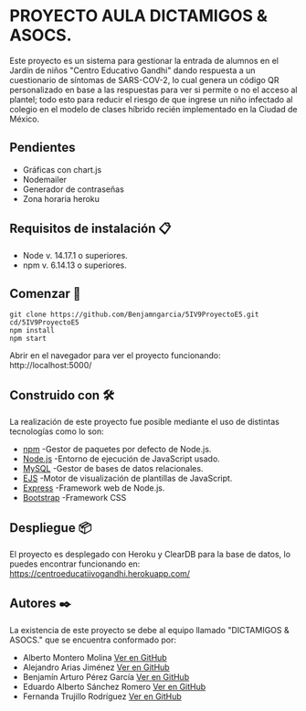 # PROYECTO AULA DICTAMIGOS & ASOCS.
Este proyecto es un sistema para gestionar la entrada de alumnos en el Jardín de niños "Centro Educativo Gandhi" dando respuesta a un cuestionario de síntomas de SARS-COV-2, lo cual genera un código QR personalizado en base a las respuestas para ver si permite o no el acceso al plantel; todo esto para reducir el riesgo de que ingrese un niño infectado al colegio en el modelo de clases híbrido recién implementado en la Ciudad de México.
## Pendientes
- Gráficas con chart.js
- Nodemailer
- Generador de contraseñas
- Zona horaria heroku
## Requisitos de instalación 📋
- Node v. 14.17.1 o superiores.
- npm v. 6.14.13 o superiores.
## Comenzar 🚀
```
git clone https://github.com/Benjamngarcia/5IV9ProyectoE5.git
cd/5IV9ProyectoE5
npm install
npm start
```
Abrir en el navegador para ver el proyecto funcionando: 
http://localhost:5000/
## Construido con 🛠️
La realización de este proyecto fue posible mediante el uso de distintas tecnologías como lo son:
- [npm](https://www.npmjs.com/) -Gestor de paquetes por defecto de Node.js.
- [Node.js](https://nodejs.org/es/) -Entorno de ejecución de JavaScript usado. 
- [MySQL](https://www.mysql.com/) -Gestor de bases de datos relacionales.
- [EJS](https://ejs.co/) -Motor de visualización de plantillas de JavaScript. 
- [Express](https://expressjs.com/es/) -Framework web de Node.js.
- [Bootstrap](https://getbootstrap.com/) -Framework CSS
## Despliegue 📦
El proyecto es desplegado con Heroku y ClearDB para la base de datos, lo puedes encontrar funcionando en: https://centroeducatiivogandhi.herokuapp.com/
## Autores ✒️
La existencia de este proyecto se debe al equipo llamado "DICTAMIGOS & ASOCS." que se encuentra conformado por:
- Alberto Montero Molina [Ver en GitHub](https://github.com/albertomonterom)
- Alejandro Arias Jiménez [Ver en GitHub](https://github.com/AriasCookie)
- Benjamín Arturo Pérez García [Ver en GitHub](https://github.com/Benjamngarcia)
- Eduardo Alberto Sánchez Romero [Ver en GitHub](https://github.com/EduardoAlberto001)
- Fernanda Trujillo Rodríguez [Ver en GitHub](https://github.com/TrujilloFernanda)

